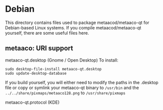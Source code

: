 
Debian
====================
This directory contains files used to package metaacod/metaaco-qt
for Debian-based Linux systems. If you compile metaacod/metaaco-qt yourself, there are some useful files here.

## metaaco: URI support ##


metaaco-qt.desktop  (Gnome / Open Desktop)
To install:

	sudo desktop-file-install metaaco-qt.desktop
	sudo update-desktop-database

If you build yourself, you will either need to modify the paths in
the .desktop file or copy or symlink your metaaco-qt binary to `/usr/bin`
and the `../../share/pixmaps/metaaco128.png` to `/usr/share/pixmaps`

metaaco-qt.protocol (KDE)

